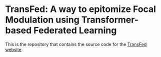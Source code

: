 # TransFed: A way to epitomize Focal Modulation using Transformer-based Federated Learning

This is the repository that contains the source code for the [TransFed website]( https://fuzayilmir.github.io/webpage_transfed/).

